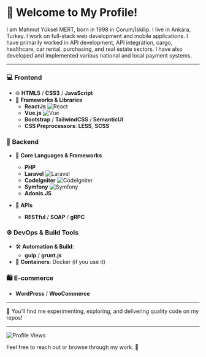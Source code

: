 # 👋 Welcome to My Profile!

I am Mahmut Yüksel MERT, born in 1998 in Çorum/İskilip. I live in Ankara, Turkey. I work on full-stack web development and mobile applications. I have primarily worked in API development, API integration, cargo, healthcare, car rental, purchasing, and real estate sectors. I have also developed and implemented various national and local payment systems.

---

### 💻 **Frontend**

- 🌐 **HTML5** / **CSS3** / **JavaScript**
- 🎨 **Frameworks & Libraries**
  - **ReactJs** ![React](https://img.shields.io/badge/-ReactJs-blue?logo=react)
  - **Vue.js** ![Vue](https://img.shields.io/badge/-Vue.js-42b883?logo=vue.js)
  - **Bootstrap** / **TailwindCSS** / **SemanticUI**
  - **CSS Preprocessors**: **LESS**, **SCSS**

### 🔗 **Backend**

- 🚀 **Core Languages & Frameworks**
  - **PHP**
  - **Laravel** ![Laravel](https://img.shields.io/badge/-Laravel-red?logo=laravel)
  - **CodeIgniter** ![CodeIgniter](https://img.shields.io/badge/-CodeIgniter-orange?logo=codeigniter)
  - **Symfony** ![Symfony](https://img.shields.io/badge/-Symfony-black?logo=symfony)
  - **Adonis.JS**

- 🔌 **APIs**
  - **RESTful** / **SOAP** / **gRPC**

### ⚙️ **DevOps & Build Tools**

- 🛠 **Automation & Build**:
  - **gulp** / **grunt.js**
- 🐳 **Containers**: Docker (if you use it)

### 🛍️ **E-commerce**

- **WordPress** / **WooCommerce**

---

💼 You’ll find me experimenting, exploring, and delivering quality code on my repos!

---

![Profile Views](https://komarev.com/ghpvc/?username=mrmert&color=blue) 

Feel free to reach out or browse through my work. 🚀
